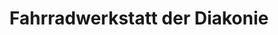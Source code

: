 ---
title: "Fahrradwerkstatt der Diakonie"
url: /michendorf/fahrradwerkstatt-der-diakonie/
shop: Fahrrad
---